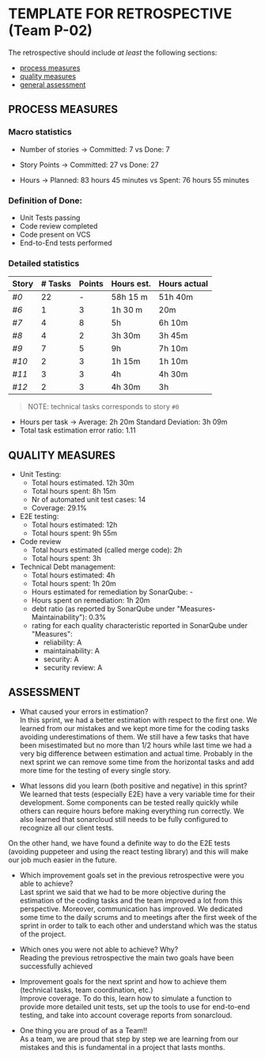 TEMPLATE FOR RETROSPECTIVE (Team P-02)
=====================================

The retrospective should include _at least_ the following
sections:

- [process measures](#process-measures)
- [quality measures](#quality-measures)
- [general assessment](#assessment)

## PROCESS MEASURES 

### Macro statistics

- Number of stories → Committed: 7 vs Done: 7
- Story Points → Committed: 27 vs Done: 27

- Hours → Planned: 83 hours 45 minutes vs Spent: 76 hours 55 minutes

### Definition of Done:
 
- Unit Tests passing
- Code review completed
- Code present on VCS
- End-to-End tests performed


### Detailed statistics

| Story  | # Tasks | Points | Hours est. | Hours actual |
|--------|---------|--------|------------|--------------|
| _#0_   |    22   |    -   |  58h 15 m  |     51h 40m  |
| _#6_   |    1    |    3   |   1h 30 m  |      20m     |  
| _#7_   |    4    |    8   |     5h     |    6h 10m    |
| _#8_   |    4    |    2   |  3h 30m    |      3h 45m  |
| _#9_   |    7    |    5   |     9h     |    7h 10m    |
| _#10_  |    2    |    3   |     1h 15m |     1h 10m   |
| _#11_  |    3    |    3   |     4h     |    4h 30m    |
| _#12_  |    2    |    3   |    4h 30m  |        3h    |

> NOTE: technical tasks corresponds to story `#0`


- Hours per task → Average: 2h 20m Standard Deviation: 3h 09m
- Total task estimation error ratio: 1.11

  
## QUALITY MEASURES 

- Unit Testing:
  - Total hours estimated. 12h 30m
  - Total hours spent: 8h 15m
  - Nr of automated unit test cases: 14 
  - Coverage: 29.1%
- E2E testing:
  - Total hours estimated: 12h
  - Total hours spent: 9h 55m
- Code review 
  - Total hours estimated (called merge code): 2h
  - Total hours spent: 3h
- Technical Debt management:
  - Total hours estimated: 4h
  - Total hours spent: 1h 20m
  - Hours estimated for remediation by SonarQube: -
  - Hours spent on remediation: 1h 20m
  - debt ratio (as reported by SonarQube under "Measures-Maintainability"): 0.3%
  - rating for each quality characteristic reported in SonarQube under "Measures":
     - reliability: A
     - maintainability: A
     - security: A
     - security review: A
  


## ASSESSMENT

- What caused your errors in estimation?<br/>
In this sprint, we had a better estimation with respect to the first one. We learned from our mistakes and we kept more time for the coding tasks avoiding underestimations of them. We still have a few tasks that have been misestimated but no more than 1/2 hours while last time we had a very big difference between estimation and actual time. Probably in the next sprint we can remove some time from the horizontal tasks and add more time for the testing of every single story.


- What lessons did you learn (both positive and negative) in this sprint?<br/>
We learned that tests (especially E2E) have a very variable time for their development. Some components can be tested really quickly while others can require hours before making everything run correctly. We also learned that sonarcloud still needs to be fully configured to recognize all our client tests.

On the other hand, we have found a definite way to do the E2E tests (avoiding puppeteer and using the react testing library) and this will make our job much easier in the future.


- Which improvement goals set in the previous retrospective were you able to achieve? <br/>
Last sprint we said that we had to be more objective during the estimation of the coding tasks and the team improved a lot from this perspective. Moreover, communication has improved. We dedicated some time to the daily scrums and to meetings after the first week of the sprint in order to talk to each other and understand which was the status of the project.  

- Which ones you were not able to achieve? Why?<br/>
Reading the previous retrospective the main two goals have been successfully achieved

- Improvement goals for the next sprint and how to achieve them (technical tasks, team coordination, etc.)<br/>
Improve coverage. To do this, learn how to simulate a function to provide more detailed unit tests, set up the tools to use for end-to-end testing, and take into account coverage reports from sonarcloud.

- One thing you are proud of as a Team!!<br/>
As a team, we are proud that step by step we are learning from our mistakes and this is fundamental in a project that lasts months.

